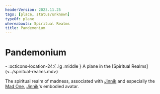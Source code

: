 ```yaml
---
headerVersion: 2023.11.25
tags: [place, status/unknown]
typeOf: plane
whereabouts: Spiritual Realms
title: Pandemonium
---
```

# Pandemonium
<div class="grid cards ext-narrow-margin ext-one-column" markdown>
-    :octicons-location-24:{ .lg .middle } A plane in the [Spiritual Realms](<../spiritual-realms.md>)  
</div>


The spiritual realm of madness, associated with [Jinnik](<../../../gods/high-gods/jinnik.md>) and especially the [Mad One](<../../../gods/embodied-gods/mad-one.md>), [Jinnik](<../../../gods/high-gods/jinnik.md>)'s embodied avatar. 

